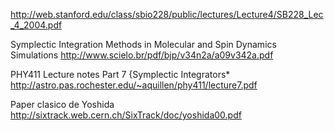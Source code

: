 http://web.stanford.edu/class/sbio228/public/lectures/Lecture4/SB228_Lec_4_2004.pdf


Symplectic Integration Methods in Molecular
and Spin Dynamics Simulations
http://www.scielo.br/pdf/bjp/v34n2a/a09v342a.pdf

PHY411 Lecture notes Part 7 {Symplectic Integrators*
http://astro.pas.rochester.edu/~aquillen/phy411/lecture7.pdf

Paper clasico de Yoshida
http://sixtrack.web.cern.ch/SixTrack/doc/yoshida00.pdf
